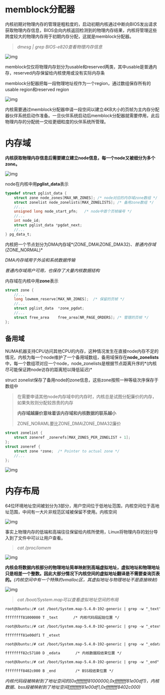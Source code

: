 # memblock分配器

内核初期对物理内存的管理是粗粒度的，启动初期内核通过中断向BIOS发出请求获取物理内存信息，BIOS会向内核返回检测到的物理内存结果，内核将管理这些跨度较大的物理内存用于初期内存分配，这就是memblock分配器。

> *dmesg | grep BIOS-e820查看物理内存信息*

![img](https://i-blog.csdnimg.cn/direct/254099c9cf254732b3189777d69a1e67.png)

memblock仅仅将物理内存划分为usable和reserved两类，其中usable是普通内存，reserved内存保留给内核使用或没有实际内存条

memblock分配器把每一段物理地址视作为一个region，通过数组保存所有的usable region和reserved region

![img](https://i-blog.csdnimg.cn/direct/55c4e21da2e94381bb15c0297bf165eb.png)

内核需要通过memblock分配器申请一段空间以建立4KB大小的页帧为主内存分配器伙伴系统启动作准备。一旦伙伴系统启动后memblock分配器就需要停用，此后物理内存的分配统一交给更细粒度的伙伴系统所管理。

# 内存域

**内核获取物理内存信息后需要建立建立node信息，每一个node又被细分为多个zone。**

![img](https://i-blog.csdnimg.cn/direct/6f0f60c8f71349d49f06fecdcf01ae36.png)

node在内核中用**pglist_data**表示

```c
typedef struct pglist_data {
	struct zone node_zones[MAX_NR_ZONES]; /* node对应的内存域zone数组 */
	struct zonelist node_zonelists[MAX_ZONELISTS]; /* 备用zone数组 */
	//...	
	unsigned long node_start_pfn;	/* node中首个页帧编号 */
	//...
	int node_id;
	struct pglist_data *pgdat_next;
	//...
} pg_data_t;
```

内核把一个节点划分为DMA内存域*(ZONE_DMA\ZONE_DMA32)*、普通内存域*(ZONE_NORMAL)*

*DMA内存域用于外设和系统数据传输*

*普通内存域用户可用，也保存了大量内核数据结构*

内存域在内核中用**zone**表示

```c
struct zone {
    //...
	long lowmem_reserve[MAX_NR_ZONES];	/* 保留的页帧 */
	//...
    struct pglist_data	*zone_pgdat;
	//...
    struct free_area	free_area[NR_PAGE_ORDERS]; /* 管理的页帧 */
};
```

## 备用域

NUMA机器支持CPU访问其他CPU的内存，这种情况发生在直接node内存不足的情况，内核为每一个node维护了一个备用域数组，备用域保存在**node_zonelists**中，每一个数组项对应一个node，node_zonelists是根据节点距离升序的*(内核尽可能保证跨node访存的距离短以降低延迟)*

struct zonelist保存了备用node的zone信息，这些zone按照一种等级次序保存于数组中

> 在需要申请其他node内存域中的内存时，内核总是试图分配廉价的内存，如果失败则分配较昂贵的内存
>
> **内存域越廉价意味着该内存域和内核数据的联系越小**
>
> ZONE_NORAML要比ZONE_DMA\ZONE_DMA32廉价

```c
struct zonelist {
	struct zoneref _zonerefs[MAX_ZONES_PER_ZONELIST + 1];
};
struct zoneref {
	struct zone *zone;	/* Pointer to actual zone */
	//...
};
```

![img](https://i-blog.csdnimg.cn/direct/aac053278d90470db7ba6daf1e09db0a.png)

# 内存布局

64位环境地址空间被划分为3部分，用户空间位于低地址范围，内核空间位于高地址范围，中间有一大片非规范区域被保留不使用。内核空间

![img](https://i-blog.csdnimg.cn/direct/c7480592dcc04b6a8a3a7259a77341cc.png)

事实上物理内存的低端和高端往往保留给内核所使用，Linux将物理内存的划分导入到了文件中可以让用户查看。

> *cat /proc/iomem*

![img](https://i-blog.csdnimg.cn/direct/4038094925e5488ab5f2fca3e308ecd7.png)

**内核会将数据内核部分的物理地址简单映射到高端虚拟地址，虚拟地址和物理地址只是相差一个整数。因此大部分情况下内核空间的虚拟地址翻译是不需要查询页表的。***(内核空间中有一个特殊的vmalloc区，其虚拟地址与物理地址不是直接映射)*

![img](https://i-blog.csdnimg.cn/direct/4a1376e4a9564d82a04f9339794342f6.png)

> *cat /boot/System.map可以查看虚拟地址空间的布局*

```txt
root@Ubuntu:/# cat /boot/System.map-5.4.0-192-generic | grep -w "_text"

ffffffff81000000 T _text       /* 内核代码段起始位置 */ 

root@Ubuntu:/# cat /boot/System.map-5.4.0-192-generic | grep -w "_etext"

ffffffff81e00df1 T _etext		

root@Ubuntu:/# cat /boot/System.map-5.4.0-192-generic | grep -w "_edata"

ffffffff82c57180 D _edata		/* 内核数据段结束位置 */

root@Ubuntu:/# cat /boot/System.map-5.4.0-192-generic | grep -w "_end"

ffffffff8402c000 B _end			/* BSS段结束位置 */
```

*内核代码段被映射到了地址空间的[0xffffffff81000000,0xffffffff81e00df1)，内核数据、bss段被映射到了地址空间[ffffffff81e00df1,0xffffffff8402c000)*

# 
